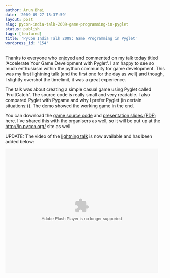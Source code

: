 ```yaml
---
author: Arun Bhai
date: '2009-09-27 18:37:59'
layout: post
slug: pycon-india-talk-2009-game-programming-in-pyglet
status: publish
tags: [featured]
title: 'PyCon India Talk 2009: Game Programming in Pyglet'
wordpress_id: '154'
---
```


Thanks to everyone who enjoyed and commented on my talk today titled 'Accelerate Your Game Development with Pyglet'. I am happy to see so much enthusiasm within the python community for game development. This was my first lightning talk (and the first one for the day as well) and though, I slightly overshot the timelimit, it was a great experience.

The talk was about creating a simple casual game using Pyglet called 'FruitCatch'. The source code is really small and very readable. I also compared Pyglet with Pygame and why I prefer Pyglet (in certain situations:)). The demo showed the working game in the end.

You can download the [game source code][gamesrc] and [presentation slides (PDF)][gameslides] here. I've shared this with the organisers as well, so it will be put up at the http://in.pycon.org/ site as well

[gamesrc]: /blog/downloads/pyconindia2009/fruitcatch-0.1.tar.gz
[gameslides]: /blog/downloads/pyconindia2009/Accelerate%20Your%20GameDevelopment%20with%20Pyglet.pdf

UPDATE: The video of the [lightning talk][videolink] is now available and has been added below:

<!--more-->

<embed src="http://blip.tv/play/AYGlulYC" type="application/x-shockwave-flash" width="480" height="390" allowscriptaccess="always" allowfullscreen="true"></embed> 

[videolink]: http://blip.tv/file/2690880
